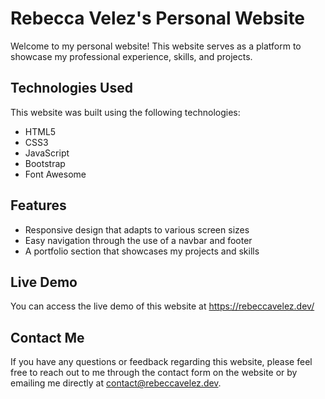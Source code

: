 # Rebecca Velez's Personal Website
Welcome to my personal website! This website serves as a platform to showcase my professional experience, skills, and projects.

## Technologies Used
This website was built using the following technologies:

* HTML5
* CSS3
* JavaScript
* Bootstrap
* Font Awesome

## Features
* Responsive design that adapts to various screen sizes
* Easy navigation through the use of a navbar and footer
* A portfolio section that showcases my projects and skills

## Live Demo
You can access the live demo of this website at https://rebeccavelez.dev/

## Contact Me
If you have any questions or feedback regarding this website, please feel free to reach out to me through the contact form on the website or by emailing me directly at contact@rebeccavelez.dev.
